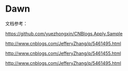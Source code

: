 # Dawn

文档参考：

https://github.com/yuezhongxin/CNBlogs.Apply.Sample


http://www.cnblogs.com/JefferyZhang/p/5461495.html

http://www.cnblogs.com/JefferyZhang/p/5461455.html

http://www.cnblogs.com/JefferyZhang/p/5461495.html
